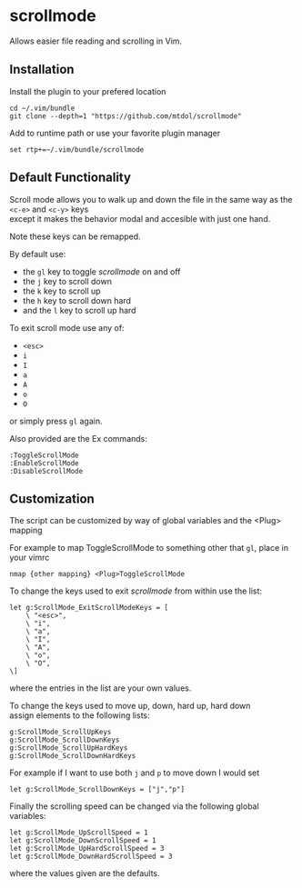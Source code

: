 # scrollmode
Allows easier file reading and scrolling in Vim.

## Installation
Install the plugin to your prefered location
```
cd ~/.vim/bundle
git clone --depth=1 "https://github.com/mtdol/scrollmode"
```
Add to runtime path or use your favorite plugin manager
```
set rtp+=~/.vim/bundle/scrollmode
```

## Default Functionality
Scroll mode allows you to walk up and down the file in the same way as the `<c-e>` and `<c-y>` keys  
except it makes the behavior modal and accesible with just one hand.

Note these keys can be remapped.

By default use:
* the `gl` key to toggle *scrollmode* on and off  
* the `j` key to scroll down  
* the `k` key to scroll up
* the `h` key to scroll down hard
* and the `l` key to scroll up hard

To exit scroll mode use any of:
* `<esc>`
* `i`
* `I`
* `a`
* `A`
* `o`
* `O`

or simply press `gl` again.

Also provided are the Ex commands:
```vimscript
:ToggleScrollMode
:EnableScrollMode
:DisableScrollMode
```


## Customization
The script can be customized by way of global variables and the \<Plug> mapping  
  
For example to map ToggleScrollMode to something other that `gl`, place in your vimrc
```vimscript
nmap {other mapping} <Plug>ToggleScrollMode
```

To change the keys used to exit _scrollmode_ from within use the list:
```vimscript
let g:ScrollMode_ExitScrollModeKeys = [
    \ "<esc>",
    \ "i",
    \ "a",
    \ "I",
    \ "A",
    \ "o",
    \ "O",
\]
```
where the entries in the list are your own values.


To change the keys used to move up, down, hard up, hard down  
assign elements to the following lists:
```vimscript
g:ScrollMode_ScrollUpKeys
g:ScrollMode_ScrollDownKeys
g:ScrollMode_ScrollUpHardKeys
g:ScrollMode_ScrollDownHardKeys
```
For example if I want to use both `j` and `p` to move down I would set
```vimscript
let g:ScrollMode_ScrollDownKeys = ["j","p"]
```

Finally the scrolling speed can be changed via the following global variables:
```vimscript
let g:ScrollMode_UpScrollSpeed = 1
let g:ScrollMode_DownScrollSpeed = 1
let g:ScrollMode_UpHardScrollSpeed = 3
let g:ScrollMode_DownHardScrollSpeed = 3
```
where the values given are the defaults.
